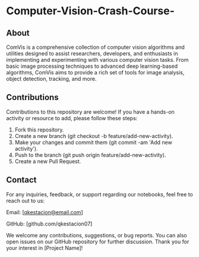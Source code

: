 # Computer-Vision-Crash-Course-
## About
ComVis is a comprehensive collection of computer vision algorithms and utilities designed to assist researchers, developers, and enthusiasts in implementing and experimenting with various computer vision tasks. From basic image processing techniques to advanced deep learning-based algorithms, ComVis aims to provide a rich set of tools for image analysis, object detection, tracking, and more.

## Contributions 
Contributions to this repository are welcome! If you have a hands-on activity or resource to add, please follow these steps:

1. Fork this repository.
2. Create a new branch (git checkout -b feature/add-new-activity).
3. Make your changes and commit them (git commit -am 'Add new activity').
4. Push to the branch (git push origin feature/add-new-activity).
5. Create a new Pull Request.

## Contact

For any inquiries, feedback, or support regarding our notebooks, feel free to reach out to us:

Email: [qkestacion@email.com]

GitHub: [github.com/qkestacion07]

We welcome any contributions, suggestions, or bug reports. You can also open issues on our GitHub repository for further discussion. Thank you for your interest in [Project Name]!
